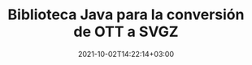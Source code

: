 ---
############################# Static ############################
layout: "autogen-gist"
date: 2021-10-02T14:22:14+03:00
draft: false
path: "es/total/java/conversion/ott-to-svgz/"
other_out_formats: "PDF DOC DOCX DOCM DOT DOTX DOTM TXT RTF HTML MHTML HTM MHT XLS XLSX XLSM XLSB XLT XLTX XLTM XLAM CSV TSV FODS DIF SXC PPT PPTX PPS PPSX PPSM POT POTX PPTM POTM ODT OTT ODS ODP OTP TIFF JPEG JPG PNG GIF BMP ICO WMF EMF DCM WEBP JP2 EMZ WMZ SVG SVGZ TGA XPS TEX MD PSD PSB EPUB WEB EXCEL IMAGE FODP DICOM"
ad_headline: "Conversión de Java OTT a SVGZ"
ad_description: "API de conversión de documentos OTT a SVGZ para Java | Más de 100 formatos de archivo compatibles"

############################# Head ############################
head_title: "Convertir OTT a SVGZ en Java | Biblioteca de conversión de palabras Java"
head_description: "API de conversión de documentos de procesamiento de texto Java. Convierta OTT a SVGZ y más de 100 imágenes y formatos de archivo en aplicaciones Java utilizando los entornos de desarrollo NetBeans, IntelliJ IDEA y Eclipse."

############################# Header ############################
title: "Biblioteca Java para la conversión de OTT a SVGZ"
description: "Convierta OTT a SVGZ mediante programación en aplicaciones Java y J2SE utilizando opciones flexibles de manipulación de documentos para personalizar la apariencia del documento resultante. La biblioteca de conversión de documentos de Word convierte con precisión los formatos de documentos de Word a PDF, hoja de cálculo de Excel, presentación de PowerPoint, Photoshop, HTML, eBook, XML, imágenes y muchos otros formatos de archivo populares. Uso de varias funciones de conversión de documentos: convierta el documento completo o elija páginas específicas del archivo del documento de origen en función de los números de página o rangos de páginas seleccionados y conviértalos fácilmente a un formato de documento compatible sin utilizar ningún software externo."

############################# SubMenu ############################
submenu:
    enable: false

############################# Content ############################
content:
    enable: true
    block:
    - title_left: "Cómo convertir OTT a SVGZ en Java"
      content_left: |
          Realice la conversión de archivos OTT a SVGZ en Java siguiendo tres sencillos pasos. Vea el documento MHTML convertido tal como está o reprodúzcalo y muéstrelo como HTML sin usar ningún software externo.

          -   Cree una nueva instancia de la clase **Converter** y cargue el archivo OTT
          -   Configure **ConvertOptions** para el tipo de documento SVGZ
          -   Llame al método **Convert** de la instancia de la clase **Converter** para la conversión a SVGZ
          -   Establecer opciones para el visor HTML
          -   Cree un objeto **Viewer** para ver SVGZ convertido como HTML
          
      title_right: "Descargas e instrucciones de instalación"
      content_right: |
          Necesita los espacios de nombres `GroupDocs.Conversion` y `GroupDocs.Viewer` para convertir formatos de archivo de Word a una amplia gama de imágenes y tipos de documentos como PDF, Microsoft Office (Word, Excel, PowerPoint, Project, Outlook), OpenDocument, HTML y diagramas CAD. Explore otras [API de Java para documentos de Office](https://products.conholdate.com/total/java/) que ofrece Conholdate.Total.
          
          Obtenga los archivos de ensamblaje respectivos de [descargas](https://downloads.conholdate.com/total/java) o busque el paquete completo de [Maven](https://repository.conholdate.com/webapp/#/artifacts/browse/tree/General/repo) para agregar `Conholdate.Total for Java` directamente en su espacio de trabajo.
          
      gisthash: "675fd7fb45acf595fd9f872593eb2899"
      gistfile: "word-to-pdf-conversion.java"

    - title_left: "Agregar marca de agua a Word y convertir a PDF"
      content_left: |
          Convierta con precisión documentos de Word a PDF en Java, exactamente como el archivo de origen original y aplique marcas de agua de texto o imagen a las páginas del documento convertido.

          -   Cree una nueva instancia de la clase **Converter** para convertir un documento DOCX de Word
          -   Crea una instancia de la clase **ConvertOptions** adecuada (PdfConvertOptions, WordProcessingConvertOptions, SpreadsheetConvertOptions)
          -   Crear una nueva instancia de la clase **WatermarkOptions**
          -   Especifique las propiedades de la marca de agua (color, ancho, alto, texto, imagen, etc.)
          -   Establecer la propiedad **Watermark** de la instancia de **ConvertOptions**
          -   Llame al método **Convert** de la instancia de la clase **Converter** para la conversión de Word a PDF
          
      title_right: "Cargue y convierta documentos ubicados de forma remota"
      content_right: |
          Con Conholdate.Total para Java, los desarrolladores pueden cargar y convertir documentos desde varias ubicaciones remotas y recursos de almacenamiento de documentos en la nube, como Amazon S3, Microsoft Azure Blob, FTP, disco local, transmisión o una URL simple. Simplemente especifique el método para obtener un flujo de documentos ubicado de forma remota y luego páselo a la clase Converter como constructor.
          
          Las API de Conholdate.Total para Java son compatibles con diferentes sistemas operativos como Windows J2SE, Linux (Ubuntu, OpenSUSE, CentOS y otros), macOS y cualquier tipo de aplicaciones Java basadas en entornos de desarrollo Eclipse, IntelliJ NetBeans, IntelliJ IDEA o Visual Studio Code.
          
      gisthash: "6999e55b491eea2906d7fefe2e636e33"
      gistfile: "add-watermark-to-word-and-convert-to-pdf.java"
          
    - title_left: "Conversión de Word a PDF protegida con contraseña"
      content_left: |
          Cargue y convierta con precisión documentos de procesamiento de Word protegidos por contraseña a PDF dentro de sus aplicaciones basadas en Java; todo lo que necesita son solo unas pocas líneas de código. Los desarrolladores también pueden transformar documentos de Word (DOC o DOCX) en otros formatos como Web (HTML, MHTML), Imágenes (JPG, PNG TIFF, BMP), Markdown y muchos otros sin necesidad de instalar Microsoft Word.

          -   Cree una nueva instancia de la clase **Converter** y pase la ruta del documento de origen
          -   Cree una instancia de la clase **ConvertOptions** adecuada, p. (PdfConvertOptions, WordProcessingConvertOptions, SpreadsheetConvertOptions, etc.)
          -   Llame al método **convert** de la instancia de clase **Converter** y pase el nombre de archivo para el documento convertido
        
      title_right: "Extracción de información del documento de origen"
      content_right: |
          La función de extracción de información de documentos no solo permite obtener la información básica sobre el archivo del documento de origen, sino que también admite la extracción de información valiosa específica del formato de archivo. Incluye las fechas de inicio y finalización del proyecto de un archivo de Microsoft Project, las restricciones de impresión en un documento PDF, la lista de carpetas incluidas en un archivo de datos de Outlook y la información sobre capas y diseños en un documento CAD.

          Otra función útil de Conholdate.Total API de Java para la conversión de documentos es la detección automática de una extensión de formato de archivo desconocida del documento de origen que se entrega en forma de flujo de bytes.
          
      gisthash: "35e23082b8fa43502d6784c38947eef1"
      gistfile: "password-protected-word-document-to-pdf-conversion.java"

    - title_left: "Convierta páginas específicas de Word a PDF en Java"
      content_left: |
          La API de conversión de documentos de Java le permite elegir páginas seleccionadas del documento de origen y convertirlas con precisión al formato de documento compatible. El siguiente código de ejemplo muestra cómo convertir la primera y la cuarta página de un documento de Word en el archivo PDF resultante.

          -   Cree una nueva instancia de la clase **Converter** y cargue el documento de entrada (Word)
          -   Cree una instancia de la clase **ConvertOptions** adecuada, p. (PdfConvertOptions, WordProcessingConvertOptions, SpreadsheetConvertOptions, etc.)
          -   Establezca la propiedad **setPages** de la instancia de **ConvertOptions** y mencione el número de página específico que se convertirá
          -   Llame al método **convert** de la instancia de la clase **Converter** y pase el nombre de archivo (PDF) para el documento convertido
        
      title_right: "Almacenamiento en caché de resultados de documentos convertidos"
      content_right: |
          En algunos casos, el tamaño del documento convertido es mayor y lleva tiempo convertirlo. La biblioteca de conversión de documentos ofrece la función de almacenamiento en caché para administrar de manera eficiente tales situaciones y acelerar el proceso de conversión repetitivo. Habilite la interfaz de ICache para que funcione con la implementación de caché personalizada utilizando el punto de extensión y controle la conversión de caché, como prefiera.

          El resultado de la conversión se guarda en la unidad local de forma predeterminada, pero se puede admitir cualquier tipo de almacenamiento en caché implementando las interfaces adecuadas, como Amazon S3, Dropbox, Google Drive, Windows Azure, Reddis o cualquier otra.
          
      gisthash: "98e5756c4d2150212f5abd2eb2067059"
      gistfile: "convert-specific-word-document-pages-to-pdf.java"
############################# About Formats ############################
about_formats:
    enable: false
############################# More Formats ############################
more_formats:
    enable: true
    auto: false
    other_out_formats: PDF DOC DOCX DOCM DOT DOTX DOTM TXT RTF HTML MHTML HTM MHT XLS XLSX XLSM XLSB XLT XLTX XLTM XLAM CSV TSV FODS DIF SXC PPT PPTX PPS PPSX PPSM POT POTX PPTM POTM ODT OTT ODS ODP OTP TIFF JPEG JPG PNG GIF BMP ICO WMF EMF DCM WEBP JP2 EMZ WMZ SVG SVGZ TGA XPS TEX MD PSD PSB EPUB WEB EXCEL IMAGE FODP DICOM
############################# Back to top ###############################
back_to_top:
  enable: true
---